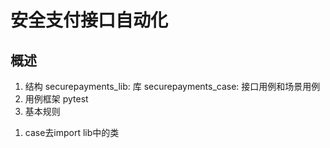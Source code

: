 # 安全支付接口自动化
## 概述
1. 结构
securepayments_lib: 库
securepayments_case: 接口用例和场景用例
2. 用例框架
pytest
3. 基本规则
1) case去import lib中的类

